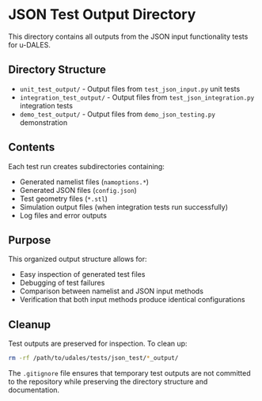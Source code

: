 # JSON Test Output Directory

This directory contains all outputs from the JSON input functionality tests for u-DALES.

## Directory Structure

- `unit_test_output/` - Output files from `test_json_input.py` unit tests
- `integration_test_output/` - Output files from `test_json_integration.py` integration tests  
- `demo_test_output/` - Output files from `demo_json_testing.py` demonstration

## Contents

Each test run creates subdirectories containing:
- Generated namelist files (`namoptions.*`)
- Generated JSON files (`config.json`)
- Test geometry files (`*.stl`)
- Simulation output files (when integration tests run successfully)
- Log files and error outputs

## Purpose

This organized output structure allows for:
- Easy inspection of generated test files
- Debugging of test failures
- Comparison between namelist and JSON input methods
- Verification that both input methods produce identical configurations

## Cleanup

Test outputs are preserved for inspection. To clean up:
```bash
rm -rf /path/to/udales/tests/json_test/*_output/
```

The `.gitignore` file ensures that temporary test outputs are not committed to the repository while preserving the directory structure and documentation.